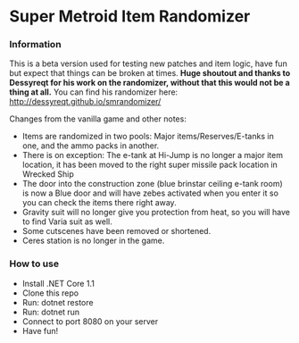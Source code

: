 # Super Metroid Item Randomizer

### Information

This is a beta version used for testing new patches and item logic, have fun but expect that things can be broken at times.
**Huge shoutout and thanks to Dessyreqt for his work on the randomizer, without that this would not be a thing at all.**
You can find his randomizer here: http://dessyreqt.github.io/smrandomizer/

Changes from the vanilla game and other notes:
* Items are randomized in two pools: Major items/Reserves/E-tanks in one, and the ammo packs in another.
* There is on exception: The e-tank at Hi-Jump is no longer a major item location, it has been moved to the right super missile pack location in Wrecked Ship
* The door into the construction zone (blue brinstar ceiling e-tank room) is now a Blue door and will have zebes activated when you enter it so you can check the items there right away.
* Gravity suit will no longer give you protection from heat, so you will have to find Varia suit as well.
* Some cutscenes have been removed or shortened.
* Ceres station is no longer in the game.

### How to use

* Install .NET Core 1.1
* Clone this repo
* Run: dotnet restore
* Run: dotnet run
* Connect to port 8080 on your server
* Have fun!
